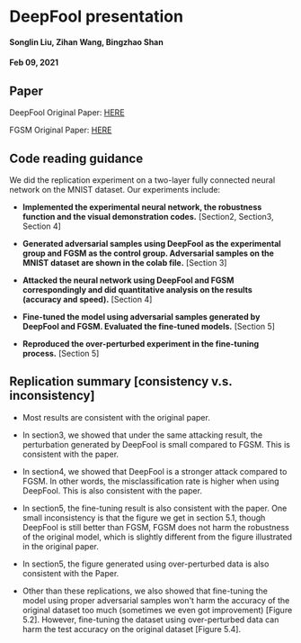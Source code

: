 # DeepFool presentation

#### Songlin Liu, Zihan Wang, Bingzhao Shan

#### Feb 09, 2021


## Paper
DeepFool Original Paper:   [HERE](https://arxiv.org/pdf/1511.04599.pdf)

FGSM Original Paper: [HERE](https://arxiv.org/pdf/1412.6572.pdf)

## Code reading guidance

We did the replication experiment on a two-layer fully connected neural network on the MNIST dataset. Our experiments include:

- **Implemented the experimental neural network, the robustness function and the visual demonstration codes.** [Section2, Section3, Section 4]

- **Generated adversarial samples using DeepFool as the experimental group and FGSM as the control group. Adversarial samples on the MNIST dataset are shown in the colab file.** [Section 3]

- **Attacked the neural network using DeepFool and FGSM correspondingly and did quantitative analysis on the results (accuracy and speed).** [Section 4]

- **Fine-tuned the model using adversarial samples generated by DeepFool and FGSM. Evaluated the fine-tuned models.** [Section 5]

- **Reproduced the over-perturbed experiment in the fine-tuning process.** [Section 5]


## Replication summary [consistency v.s. inconsistency]

- Most results are consistent with the original paper.

- In section3, we showed that under the same attacking result, the perturbation generated by DeepFool is small compared to FGSM. This is consistent with the paper.

- In section4, we showed that DeepFool is a stronger attack compared to FGSM. In other words, the misclassification rate is higher when using DeepFool. This is also consistent with the paper.

- In section5, the fine-tuning result is also consistent with the paper. One small inconsistency is that the figure we get in section 5.1, though DeepFool is still better than FGSM, FGSM does not harm the robustness of the original model, which is slightly different from the figure illustrated in the original paper.

- In section5, the figure generated using over-perturbed data is also consistent with the Paper.

- Other than these replications, we also showed that fine-tuning the model using proper adversarial samples won't harm the accuracy of the original dataset too much (sometimes we even got improvement) [Figure 5.2]. However, fine-tuning the dataset using over-perturbed data can harm the test accuracy on the original dataset [Figure 5.4].


